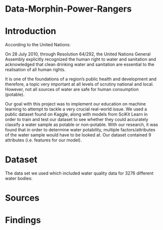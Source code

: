 # Data-Morphin-Power-Rangers

# Introduction
According to the United Nations:

On 28 July 2010, through Resolution 64/292, the United Nations General Assembly explicitly recognized the human right to water and sanitation and acknowledged that clean drinking water and sanitation are essential to the realisation of all human rights.

It is one of the foundations of a region’s public health and development and therefore, a topic very important at all levels of scrutiny national and local. However, not all sources of water are safe for human consumption (potable). 

Our goal with this project was to implement our education on machine learning to attempt to tackle a very crucial real-world issue. We used a public dataset found on Kaggle, along with models from SciKit Learn in order to train and test our dataset to see whether they could accurately classify a water sample as potable or non-potable. With our research, it was found that in order to determine water potability, multiple factors/attributes of the water sample would have to be looked at. Our dataset contained 9 attributes (i.e. features for our model).

# Dataset

The data set we used which included water quality data for 3276 different water bodies:

# Sources



# Findings

